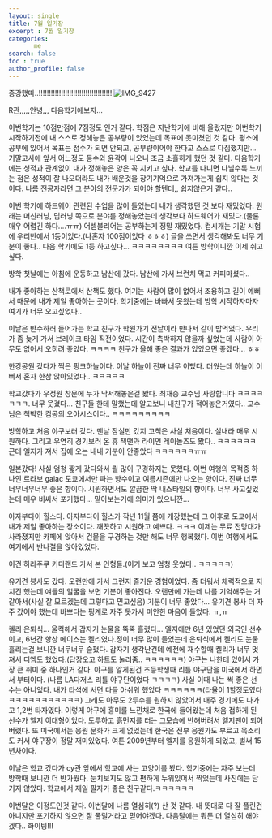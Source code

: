```yaml
---
layout: single
title: 7월 일기장
excerpt : 7월 일기장
categories: 
       me
search: false
toc : true
author_profile: false
---
```


종강했따..!!!!!!!!!!!!!!!!!!!!!!!!!!!!!!!!!!!!
![IMG_9427](https://github.com/user-attachments/assets/b6feec68-3e8d-40a5-9364-4e255d79a091)

R관,,,,,안녕,,, 다음학기에보자... 

이번학기는 10점만점에 7점정도 인거 같다. 학점은 지난학기에 비해 올랐지만 이번학기 시작하기전에 내 스스로 정해놓은 공부량이 있었는데 목표에 못미쳤던 것 같다. 
평소에 공부에 있어서 목표는 점수가 되면 안되고, 공부량이어야 한다고 스스로 다짐했지만... 기말고사에 앞서 어느정도 등수와 윤곽이 나오니 조금 소홀하게 했던 것 같다. 다음학기에는 성적과 관계없이 내가 정해놓은 양은 꼭 지키고 싶다. 
학교를 다니면 다닐수록 느끼는 점은 성적이 잘 나오더라도 내가 배운것을 장기기억으로 가져가는게 쉽지 않다는 것이다. 
나름 전공자라면 그 분야의 전문가가 되어야 할텐데,, 쉽지않은거 같다..

이번 학기에 하드웨어 관련된 수업을 많이 들었는데 내가 생각했던 것 보다 재밌었다. 원래는 머신러닝, 딥러닝 쪽으로 분야를 정해놓았는데 생각보다 하드웨어가 재밌다.(물론  매우 어렵긴 하다....ㅠㅠ) 어셈블리어는 공부하는게 정말 재밌었다. 컴시개는 기말 시험에 우리반에서 1등이었다.(나혼자 100점이었다 ㅎㅎㅎ)  글을 쓰면서 생각해봐도 너무 기분이 좋다.. 
다음 학기에도 1등 하고싶다... ㅋㅋㅋㅋㅋㅋㅋㅋ
여튼 방학이니깐 이제 쉬고싶다.

방학 첫날에는 아침에 운동하고 남산에 갔다.
남산에 가서 브런치 먹고 커피마셨다..

내가 좋아하는 산책로에서 산책도 했다. 여기는 사람이 많이 없어서 조용하고 길이 예뻐서 때문에 내가 제일 좋아하는 곳이다.  학기중에는 바빠서 못왔는데 방학 시작하자마자 여기가 너무 오고싶었다..


이날은 반수하러 들어가는 학교 친구가 학원가기 전날이라 만나서 같이 밥먹었다. 우리가 좀 늦게 가서 브레이크 타임 직전이었다. 시간이 촉박하지 않을까 싶었는데 사람이 아무도 없어서 오히려 좋았다. ㅋㅋㅋㅋ 친구가 올해 좋은 결과가 있었으면 좋겠다... ㅎㅎ


한강공원 갔다가 찍은 핑크하늘이다. 이날 하늘이 진짜 너무 이뻤다. 더웠는데 하늘이 이뻐서 혼자 한참 앉아있었다.. ㅋㅋㅋㅋㅋ

학교갔다가 우정원 창문에 누가 낙서해놓은걸 봤다. 최재승 교수님 사랑합니다 ㅋㅋㅋㅋㅋㅋㅋ. 너무 웃겼다... 친구들 한테 말했는데 알고보니 내친구가 적어놓은거였다.. 교수님은 척박한 컴공의 오아시스이다.. ㅋㅋㅋㅋㅋㅋㅋㅋㅋ


방학하고 처음 야구보러 갔다. 맨날 잠실만 갔지 고척은 사실 처음이다. 실내라 매우 시원하다. 그리고 우연히 경기보러 온 휴 잭맨과 라이언 레이놀즈도 봤다.. ㅋㅋㅋㅋㅋㅋ 근데 엘지가 져서 집에 오는 내내 기분이 안좋았다 ㅋㅋㅋㅋㅋㅋㅠㅠ

일본갔다! 사실 엄청 짧게 갔다와서 뭘 많이 구경하지는 못했다.
이번 여행의 목적중 하나인 르라보 gaiac 도쿄에서만 파는 향수이고 여름시즌에만 나오는 향이다. 진짜 너무너무너무너무 좋은 향이다. 시원하면서도 깔끔한 딱 내스타일의 향이다. 너무 사고싶었는데 매우 비싸서 포기했다... 맡아보는거에 의미가 있으니깐... 

아자부다이 힐스다. 아자부다이 힐스가 작년 11월 쯤에 개장했는데 그 이후로 도쿄에서 내가 제일 좋아하는 장소이다. 깨끗하고 시원하고 예쁘다. ㅋㅋㅋ 이제는 무료 전망대가 사라졌지만 카페에 앉아서 건물을 구경하는 것만 해도 너무 행복했다. 이번 여행에서도 여기에서 반나절을 앉아있었다.


이건 하라주쿠 키디랜드 가서 본 인형들.(이거 보고 엄청 웃었다.. ㅋㅋㅋㅋㅋ)

유기견 봉사도 갔다. 오랜만에 가서 그런지 즐거운 경험이었다. 좀 더워서 체력적으로 지치긴 했는데 얘들의 얼굴을 보면 기분이 좋아진다.
오랜만에 가는데 나를 기억해주는 거 같아서(사실 잘 모르겠는데 그렇다고 믿고싶음) 기분이 너무 좋았다... 
유기견 봉사 더 자주 갔어야 했는데 바쁘다는 핑계로 자주 못가서 미안한 마음이 들었다. ㅠ,ㅠ

켈리 은퇴식... 울컥해서 갑자기 눈물을 뚝뚝 흘렸다... 엘지에만 6년 있었던 외국인 선수이고, 6년간 항상 에이스는 켈리였다.정이 너무 많이 들었는데 은퇴식에서 켈리도 눈물흘리는걸 보니깐 너무너무 슬펐다. 갑자기 생각난건데 예전에 재수할때 켈리가 너무 멋져서 디엠도 했었다.(답장오고 하트도 눌러줌.. ㅋㅋㅋㅋㅋㅋ) 
야구는 나한테 있어서 가장 큰 취미 중 하나인거 같다. 야구를 알게된건 초등학생때 리틀 야구단을 미국에서 하면서 부터이다. (나름 LA다저스 리틀 야구단이었다 ㅋㅋㅋㅋ) 사실 이때 나는 썩 좋은 선수는 아니었다. 내가 타석에 서면 다들 아쉬워 했었다 ㅋㅋㅋㅋㅋㅋ(타율이 1할정도였다 ㅋㅋㅋㅋㅋㅋㅋㅋㅋㅋㅋ) 그래도 아무도 2루수를 원하지 않았어서 매주 경기에도 나가고 1,2번 타자였다. 
이렇게 야구에 흥미를 느낀채로 한국에 들어왔는데 처음 접하게 된 선수가 엘지 이대형이었다. 도루하고 흙먼지를 터는 그모습에 반해버려서 엘지팬이 되어버렸다. 또 미국에서는 응원 문화가 크게 없었는데 한국은 전부 응원가도 부르고 목소리도 커서 야구장이 정말 재미있었다. 여튼 2009년부터 엘지를 응원하게 되었고, 벌써 15년차이다. 

이날은 학교 갔다가 cy관 앞에서 학교에 사는 고양이를 봤다. 학기중에는 자주 보는데 방학때 보니깐 더 반가웠다. 눈치보지도 않고 편하게 누워있어서 찍었는데 사진에는 담기지 않았다. 학교에서 제일 팔자가 좋은 친구같다.ㅋㅋㅋㅋㅋㅋ

이번달은 이정도인것 같다.
이번달에 나름 열심히(?) 산 것 같다. 내 뜻대로 다 잘 풀린건 아니지만 포기하지 않으면 잘 풀릴거라고 믿어야겠다.
다음달에는 뭐든 더 열심히 해야겠다.. 
화이팅!!!
